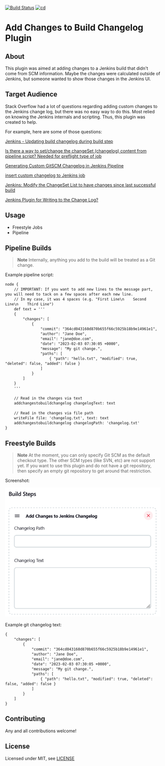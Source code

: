 [![Build Status](https://ci.jenkins.io/job/Plugins/job/add-changes-to-build-changelog-plugin/job/main/badge/icon)](https://ci.jenkins.io/job/Plugins/job/add-changes-to-build-changelog-plugin/job/main/)
[![cd](https://github.com/jenkinsci/add-changes-to-build-changelog-plugin/actions/workflows/cd.yaml/badge.svg)](https://github.com/jenkinsci/add-changes-to-build-changelog-plugin/actions/workflows/cd.yaml)

# Add Changes to Build Changelog Plugin

## About

This plugin was aimed at adding changes to a Jenkins build that didn't come from SCM information. Maybe the changes were calculated outside of Jenkins, but someone wanted to show those changes in the Jenkins UI. 

## Target Audience

Stack Overflow had a lot of questions regarding adding custom changes to the Jenkins change log, but there was no easy way to do this.  Most relied on knowing the Jenkins internals and scripting.  Thus, this plugin was created to help.

For example, here are some of those questions:

[Jenkins - Updating build changelog during build step](https://stackoverflow.com/questions/14047974)

[Is there a way to set/change the changeSet (changelog) content from pipeline script? Needed for preflight type of job](https://stackoverflow.com/questions/60565782)

[Generating Custom GitSCM Changelog in Jenkins Pipeline](https://stackoverflow.com/questions/42810248)

[insert custom changelog to Jenkins job](https://stackoverflow.com/questions/44126901)

[Jenkins: Modify the ChangeSet List to have changes since last successful build](https://stackoverflow.com/questions/72911958)

[Jenkins Plugin for Writing to the Change Log?](https://stackoverflow.com/questions/26530840)

## Usage

-   Freestyle Jobs
-   Pipeline

## Pipeline Builds

> **Note**
> Internally, anything you add to the build will be treated as a Git change.

Example pipeline script:
```
node {
    // IMPORTANT: If you want to add new lines to the message part, you will need to tack on a few spaces after each new line.
    // In my case, it was 4 spaces (e.g. "First Line\n    Second Line\n    Third Line") 
    def text = '''
	{
		"changes": [
			{
				"commit": "364cd043160d870b655f66c5925b18b9e14961e1",
				"author": "Jane Doe",
				"email": "jane@doe.com",
				"date": "2023-02-03 07:30:05 +0000",
				"message": "My git change.",
				"paths": [
					{ "path": "hello.txt", "modified": true, "deleted": false, "added": false }
				]
			}
		]
	}
	'''
    
    // Read in the changes via text
    addchangestobuildchangelog changelogText: text
    
    // Read in the changes via file path
    writeFile file: 'changelog.txt', text: text
    addchangestobuildchangelog changelogPath: 'changelog.txt'
}
```

## Freestyle Builds

> **Note**
> At the moment, you can only specify Git SCM as the default checkout type.  The other SCM types (like SVN, etc) are not support yet.  If you want to use this plugin and do not have a git repository, then specify an empty git repository to get around that restriction.

Screenshot:

![](images/screenshot.png)

Example git changelog text:
```
{
	"changes": [
		{
			"commit": "364cd043160d870b655f66c5925b18b9e14961e1",
			"author": "Jane Doe",
			"email": "jane@doe.com",
			"date": "2023-02-03 07:30:05 +0000",
			"message": "My git change.",
			"paths": [
				{ "path": "hello.txt", "modified": true, "deleted": false, "added": false }
			]
		}
	]
}
```

## Contributing

Any and all contributions welcome!

## License

Licensed under MIT, see [LICENSE](LICENSE.md)
